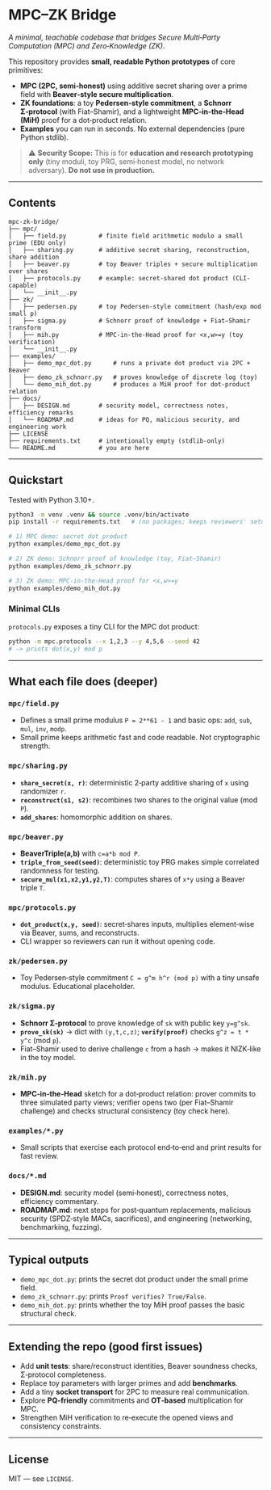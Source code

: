 # MPC–ZK Bridge
*A minimal, teachable codebase that bridges Secure Multi‑Party Computation (MPC) and Zero‑Knowledge (ZK).*

This repository provides **small, readable Python prototypes** of core primitives:
- **MPC (2PC, semi‑honest)** using additive secret sharing over a prime field with **Beaver‑style secure multiplication**.
- **ZK foundations**: a toy **Pedersen‑style commitment**, a **Schnorr Σ‑protocol** (with Fiat–Shamir), and a lightweight **MPC‑in‑the‑Head (MiH)** proof for a dot‑product relation.
- **Examples** you can run in seconds. No external dependencies (pure Python stdlib).

> ⚠️ **Security Scope:** This is for **education and research prototyping only** (tiny moduli, toy PRG, semi‑honest model, no network adversary). **Do not use in production.**

---

## Contents
```
mpc-zk-bridge/
├── mpc/
│   ├── field.py         # finite field arithmetic modulo a small prime (EDU only)
│   ├── sharing.py       # additive secret sharing, reconstruction, share addition
│   ├── beaver.py        # toy Beaver triples + secure multiplication over shares
│   ├── protocols.py     # example: secret-shared dot product (CLI-capable)
│   └── __init__.py
├── zk/
│   ├── pedersen.py      # toy Pedersen-style commitment (hash/exp mod small p)
│   ├── sigma.py         # Schnorr proof of knowledge + Fiat–Shamir transform
│   ├── mih.py           # MPC-in-the-Head proof for <x,w>=y (toy verification)
│   └── __init__.py
├── examples/
│   ├── demo_mpc_dot.py      # runs a private dot product via 2PC + Beaver
│   ├── demo_zk_schnorr.py   # proves knowledge of discrete log (toy)
│   └── demo_mih_dot.py      # produces a MiH proof for dot-product relation
├── docs/
│   ├── DESIGN.md        # security model, correctness notes, efficiency remarks
│   └── ROADMAP.md       # ideas for PQ, malicious security, and engineering work
├── LICENSE
├── requirements.txt     # intentionally empty (stdlib-only)
└── README.md            # you are here
```

---

## Quickstart
Tested with Python 3.10+.
```bash
python3 -m venv .venv && source .venv/bin/activate
pip install -r requirements.txt   # (no packages; keeps reviewers' setup trivial)

# 1) MPC demo: secret dot product
python examples/demo_mpc_dot.py

# 2) ZK demo: Schnorr proof of knowledge (toy, Fiat–Shamir)
python examples/demo_zk_schnorr.py

# 3) ZK demo: MPC-in-the-Head proof for <x,w>=y
python examples/demo_mih_dot.py
```

### Minimal CLIs
`protocols.py` exposes a tiny CLI for the MPC dot product:
```bash
python -m mpc.protocols --x 1,2,3 --y 4,5,6 --seed 42
# -> prints dot(x,y) mod p
```

---

## What each file does (deeper)
### `mpc/field.py`
- Defines a small prime modulus `P = 2**61 - 1` and basic ops: `add`, `sub`, `mul`, `inv`, `modp`.
- Small prime keeps arithmetic fast and code readable. Not cryptographic strength.

### `mpc/sharing.py`
- **`share_secret(x, r)`**: deterministic 2‑party additive sharing of `x` using randomizer `r`.
- **`reconstruct(s1, s2)`**: recombines two shares to the original value (mod `P`).
- **`add_shares`**: homomorphic addition on shares.

### `mpc/beaver.py`
- **BeaverTriple(a,b)** with `c=a*b mod P`.
- **`triple_from_seed(seed)`**: deterministic toy PRG makes simple correlated randomness for testing.
- **`secure_mul(x1,x2,y1,y2,T)`**: computes shares of `x*y` using a Beaver triple `T`.

### `mpc/protocols.py`
- **`dot_product(x,y, seed)`**: secret‑shares inputs, multiplies element‑wise via Beaver, sums, and reconstructs.
- CLI wrapper so reviewers can run it without opening code.

### `zk/pedersen.py`
- Toy Pedersen‑style commitment `C = g^m h^r (mod p)` with a tiny unsafe modulus. Educational placeholder.

### `zk/sigma.py`
- **Schnorr Σ‑protocol** to prove knowledge of `sk` with public key `y=g^sk`.
- **`prove_sk(sk)`** → dict with `(y,t,c,z)`; **`verify(proof)`** checks `g^z = t * y^c` (mod `p`).
- Fiat–Shamir used to derive challenge `c` from a hash → makes it NIZK‑like in the toy model.

### `zk/mih.py`
- **MPC‑in‑the‑Head** sketch for a dot‑product relation: prover commits to three simulated party views; verifier opens two (per Fiat–Shamir challenge) and checks structural consistency (toy check here).

### `examples/*.py`
- Small scripts that exercise each protocol end‑to‑end and print results for fast review.

### `docs/*.md`
- **DESIGN.md**: security model (semi‑honest), correctness notes, efficiency commentary.
- **ROADMAP.md**: next steps for post‑quantum replacements, malicious security (SPDZ‑style MACs, sacrifices), and engineering (networking, benchmarking, fuzzing).

---

## Typical outputs
- `demo_mpc_dot.py`: prints the secret dot product under the small prime field.
- `demo_zk_schnorr.py`: prints `Proof verifies? True/False`.
- `demo_mih_dot.py`: prints whether the toy MiH proof passes the basic structural check.

---

## Extending the repo (good first issues)
- Add **unit tests**: share/reconstruct identities, Beaver soundness checks, Σ‑protocol completeness.
- Replace toy parameters with larger primes and add **benchmarks**.
- Add a tiny **socket transport** for 2PC to measure real communication.
- Explore **PQ‑friendly** commitments and **OT‑based** multiplication for MPC.
- Strengthen MiH verification to re‑execute the opened views and consistency constraints.

---

## License
MIT — see `LICENSE`.
